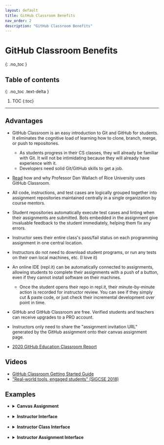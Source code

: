 ```yaml
---
layout: default
title: GitHub Classroom Benefits
nav_order: 2
description: "GitHub Classroom Benefits"
---
```


# GitHub Classroom Benefits
{: .no_toc }
## Table of contents
{: .no_toc .text-delta }

1. TOC
{:toc}

---

## Advantages

- GitHub Classroom is an easy introduction to Git and GitHub for students. It eliminates the cognitive load of learning how to clone, branch, merge, or push to repositories.
    - As students progress in their CS classes, they will already be familiar with Git. It will not be intimidating because they will already have experience with it.
    - Developers need solid Git/GitHub skills to get a job. 

- <a href='https://github.blog/2018-02-08-my-first-semester-using-github-at-rice-university/'  target="_blank">Read</a> how and why Professor Dan Wallach of Rice University uses GitHub Classroom.

- All code, instructions, and test cases are logically grouped together into assignment repositories maintained centrally in a single organization by course mentors.

- Student repositories automatically execute test cases and linting when their assignments are submitted. Bots embedded in the assignment give invaluable feedback to the student immediately, helping them fix any errors.

- Instructor sees their entire class's pass/fail status on each programming assignment in one central location. 

- Instructors do not need to download student programs, or run any tests on their own local machines, etc. (I love it)

- An online IDE (repl.it) can be automatically connected to assignments, allowing students to complete their assignments with a push of a button, even if they cannot install software on their machines.
    - Once the student opens their repo in repl.it, their minute-by-minute action is recorded for instructor review. You can see if they simply cut & paste code, or just check their incremental development over point in time.
    
- GitHub and GitHub Classroom are free. Verified students and teachers can receive upgrades to a PRO account.

- Instructors only need to share the "assignment invitation URL" generated by the GitHub assignment onto their canvas assignment page.

- <a href='https://education.github.com/classroom-report/2020'  target="_blank">2020 GitHub Education Classroom Report</a>

## Videos
- <a href='https://youtube.com/playlist?list=PLIRjfNq867bewk3ZGV6Z7a16YDNRCpK3u'  target="_blank">GitHub Classroom Getting Started Guide</a>
- <a href='https://youtu.be/gzU8M6Yn9-s'  target="_blank">"Real-world tools, engaged students" (SIGCSE 2018)</a>

## Examples
<ul>
    <li>
        <details>
            <summary><b>Canvas Assignment</b></summary>
            <br>
            <img src='/assets/canvas-assignment-screenshot.png'>
        </details>
    </li>
<br>
    <li>
        <details>
            <summary><b>Instructor Interface</b></summary>
            <br>
            <img src='/assets/gh-instructor-interface.png'>
        </details>
    </li>
<br>
    <li>
        <details>
            <summary><b>Instructor Class Interface</b></summary>
            <br>
            <img src='/assets/gh-class-interface.png'>
        </details>
    </li>
<br>
    <li>
        <details>
            <summary><b>Instructor Assignment Interface</b></summary>
            <br>
            <img src='/assets/gh-assignment-interface.png'>  
        </details>
    </li>
<br>
